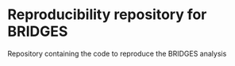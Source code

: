 # Reproducibility repository for BRIDGES 

Repository containing the code to reproduce the BRIDGES analysis
